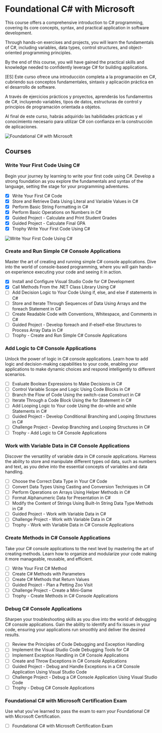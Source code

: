 # Foundational C# with Microsoft

This course offers a comprehensive introduction to C# programming, covering its
core concepts, syntax, and practical application in software development.

Through hands-on exercises and projects, you will learn the fundamentals of C#,
including variables, data types, control structures, and object-oriented
programming principles.

By the end of this course, you will have gained the practical skills and
knowledge needed to confidently leverage C# for building applications.

[ES] Este curso ofrece una introducción completa a la programación en C#,
cubriendo sus conceptos fundamentales, sintaxis y aplicación práctica en el
desarrollo de software.

A través de ejercicios prácticos y proyectos, aprenderás los fundamentos de C#,
incluyendo variables, tipos de datos, estructuras de control y principios de
programación orientada a objetos.

Al final de este curso, habrás  adquirido las habilidades prácticas y el
conocimiento necesario para utilizar C# con confianza en la construcción de
aplicaciones.

![Foundational C# with Microsoft](https://imgur.com/SkXYbON.png)

## Courses

### Write Your First Code Using C\#

Begin your journey by learning to write your first code using C#. Develop a
strong foundation as you explore the fundamentals and syntax of the language,
setting the stage for your programming adventures.

- [X] Write Your First C# Code
- [X] Store and Retrieve Data Using Literal and Variable Values in C#
- [X] Perform Basic String Formatting in C#
- [X] Perform Basic Operations on Numbers in C#
- [X] Guided Project - Calculate and Print Student Grades
- [X] Guided Project - Calculate Final GPA
- [X] Trophy Write Your First Code Using C#

![Write Your First Code Using C#](https://i.imgur.com/gPn41HL.png)

### Create and Run Simple C# Console Applications

Master the art of creating and running simple C# console applications. Dive into
the world of console-based programming, where you will gain hands-on experience
executing your code and seeing it in action.

- [X] Install and Configure Visual Studio Code for C# Development
- [X] Call Methods From the .NET Class Library Using C#
- [ ] Add Decision Logic to Your Code Using if, else, and else if statements
  in C#
- [ ] Store and Iterate Through Sequences of Data Using Arrays and the foreach
  Statement in C#
- [ ] Create Readable Code with Conventions, Whitespace, and Comments in C#
- [ ] Guided Project - Develop foreach and if-elseif-else Structures to
  Process Array Data in C#
- [ ] Trophy - Create and Run Simple C# Console Applications

### Add Logic to C# Console Applications

Unlock the power of logic in C# console applications. Learn how to add logic and
decision-making capabilities to your code, enabling your applications to make
dynamic choices and respond intelligently to different scenarios.

- [ ] Evaluate Boolean Expressions to Make Decisions in C#
- [ ] Control Variable Scope and Logic Using Code Blocks in C#
- [ ] Branch the Flow of Code Using the switch-case Construct in C#
- [ ] Iterate Through a Code Block Using the for Statement in C#
- [ ] Add Looping Logic to Your code Using the do-while and while Statements
  in C#
- [ ] Guided Project - Develop Conditional Branching and Looping Structures in
  C#
- [ ] Challenge Project - Develop Branching and Looping Structures in C#
- [ ] Trophy - Add Logic to C# Console Applications

### Work with Variable Data in C# Console Applications

Discover the versatility of variable data in C# console applications. Harness
the ability to store and manipulate different types od data, such as numbers and
text, as you delve into the essential concepts of variables and data handling.

- [ ] Choose the Correct Data Type in Your C# Code
- [ ] Convert Data Types Using Casting and Conversion Techniques in C#
- [ ] Perform Operations on Arrays Using Helper Methods in C#
- [ ] Format Alphanumeric Data for Presentation in C#
- [ ] Modify the Content of Strings Using Built-In String Data Type Methods in
  C#
- [ ] Guided Project - Work with Variable Data in C#
- [ ] Challenge Project - Work with Variable Data in C#
- [ ] Trophy - Work with Variable Data in C# Console Applications

### Create Methods in C# Console Applications

Take your C# console applications to the next level by mastering the art of
creating methods. Learn how to organize and modularize your code making it more
manageable, reusable, and efficient.

- [ ] Write Your First C# Method
- [ ] Create C# Methods with Parameters
- [ ] Create C# Methods that Return Values
- [ ] Guided Project - Plan a Petting Zoo Visit
- [ ] Challenge Project - Create a Mini-Game
- [ ] Trophy - Create Methods in C# Console Applications

### Debug C# Console Applications

Sharpen your troubleshooting skills as you dive into the world of debugging C#
console applications. Gain the ability to identify and fix issues in your code,
ensuring your applications run smoothly and deliver the desired results.

- [ ] Review the Principles of Code Debugging and Exception Handling
- [ ] Implement the Visual Studio Code Debugging Tools for C#
- [ ] Implement Exception Handling in C# Console Applications
- [ ] Create and Throw Exceptions in C# Console Applications
- [ ] Guided Project - Debug and Handle Exceptions in a C# Console Application
  Using Visual Studio Code
- [ ] Challenge Project - Debug a C# Console Application Using Visual Studio
  Code
- [ ] Trophy - Debug C# Console Applications

### Foundational C# with Microsoft Certification Exam

Use what you've learned to pass the exam to earn your Foundational C# with Microsoft Certification.

- [ ] Foundational C# with Microsoft Certification Exam

